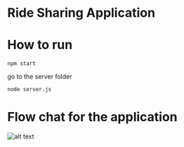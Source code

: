 # Ride Sharing Application
# How to run
 ```npm start```
 
go to the server folder

```node server.js```

# Flow chat for the application
![alt text](https://github.com/ayush946/Ride-Sharing-web-app/blob/main/ride.drawio.png?raw=true)

